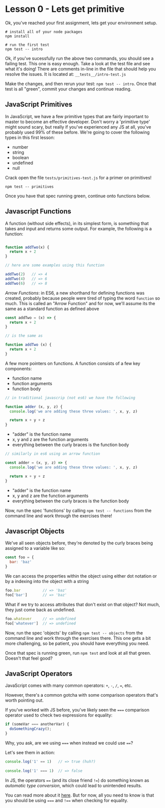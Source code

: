 # Lesson 0 - Lets get primitive

Ok, you've reached your first assignment, lets get your environment setup.

```
# install all of your node packages
npm install

# run the first test
npm test -- intro
```

Ok, if you've sucessfully run the above two commands, you should see a failing
test. This one is easy enough. Take a look at the test file and see what it's
doing! There are comments in-line in the file that should help you resolve the
issues. It is located at: `__tests__/intro-test.js`

Make the changes, and then rerun your test: `npm test -- intro`. Once that test
is all "green", commit your changes and continue reading.

## JavaScript Primitives

In JavaScript, we have a few primitive types that are fairly important to master
to become an effective developer. Don't worry a 'primitive type' might sound
scary, but really if you've experienced any JS at all, you've probably used 99%
of these before. We're going to cover the following types in this first lesson:

* number
* string
* boolean
* undefined
* null

Crack open the file `tests/primitives-test.js` for a primer on primitives!

```
npm test -- primitives
```

Once you have that spec running green, continue onto functions below.

## Javascript Functions

A function (without side effects), in its simplest form, is something that takes
and input and returns some output. For example, the following is a function:

```javascript

function addTwo(x) {
  return x + 2
}

// here are some examples using this function

addTwo(2)   // => 4
addTwo(4)   // => 6
addTwo(6)   // => 8

```

_Arrow Functions_: in ES6, a new shorthand for defining functions was created,
probably because people were tired of typing the word `function` so much. This
is called an "Arrow Function" and for now, we'll assume its the same as a
standard function as defined above

```javascript
const addTwo = (x) => {
  return x + 2
}

// is the same as

function addTwo (x) {
  return x + 2
}
```

A few more pointers on functions. A function consists of a few key components:
* function name
* function arguments
* function body

```javascript
// in traditional javascrip (not es6) we have the following

function adder (x, y, z) {
  console.log('we are adding these three values: ', x, y, z)

  return x + y + z
}
```
* "adder" is the function name
* x, y and z are the function arguments
* everything between the curly braces is the function body

```javascript
// similarly in es6 using an arrow function

const adder = (x, y, z) => {
  console.log('we are adding these three values: ', x, y, z)

  return x + y + z
}
```
* "adder" is the function name
* x, y and z are the function arguments
* everything between the curly braces is the function body

Now, run the spec 'functions' by calling `npm test -- functions` from the command
line and work through the exercises there!

## Javascript Objects

We've all seen objects before, they're denoted by the curly braces being
assigned to a variable like so:

```javascript
const foo = {
  bar: 'baz'
}
```

We can access the properties within the object using either dot notation or by a
indexing into the object with a string

```javascript
foo.bar          // => 'baz'
foo['bar']       // => 'baz'
```

What if we try to access attributes that don't exist on that object? Not much,
they just come back as undefined.

```javascript
foo.whatever     // => undefined
foo['whatever']  // => undefined
```

Now, run the spec 'objects' by calling `npm test -- objects` from the command
line and work through the exercises there. This one gets a bit more challenging,
so be patient, you should have everything you need.

Once that spec is running green, run `npm test` and look at all that green.
Doesn't that feel good?

## JavaScript Operators

JavaScript comes with many common operators: `+`, `-`, `/`, `=`, etc.

However, there's a common gotcha with some comparison operators that's worth pointing out.

If you've worked with JS before, you've likely seen the `===` comparison operator used to check two expressions for equality:

```javascript
if (someVar === anotherVar) {
  doSomethingCrazy();
}
```

Why, you ask, are we using `===` when instead we could use `==`?  

Let's see them in action:

```javascript
console.log('1' == 1)  	// => true (huh?)
	
console.log('1' === 1) 	// => false
```

In JS, the operators `==` (and its close friend `!=`) do something known as *automatic type conversion*, which could lead to unintended results.

You can read more about it [here](https://developer.mozilla.org/en-US/docs/Web/JavaScript/A_re-introduction_to_JavaScript).  But for now, all you need to know is that you should be using `===` and `!==` when checking for equality.
